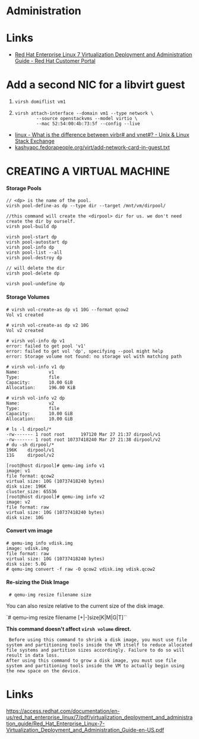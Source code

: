 # Administration

# Links

* [Red Hat Enterprise Linux 7 Virtualization Deployment and Administration Guide - Red Hat Customer Portal](https://access.redhat.com/documentation/en-us/red_hat_enterprise_linux/7/html/virtualization_deployment_and_administration_guide/)

# Add a second NIC for a libvirt guest


1. `virsh domiflist vm1`
2. 
	```
	virsh attach-interface --domain vm1 --type network \
			--source openstackvms --model virtio \
			--mac 52:54:00:4b:73:5f --config --live
	```  

* [linux - What is the difference between virbr# and vnet#? - Unix & Linux Stack Exchange](https://unix.stackexchange.com/questions/52855/what-is-the-difference-between-virbr-and-vnet)
* [kashyapc.fedorapeople.org/virt/add-network-card-in-guest.txt](https://kashyapc.fedorapeople.org/virt/add-network-card-in-guest.txt)

# CREATING A VIRTUAL MACHINE

#### Storage Pools

```
// <dp> is the name of the pool.
virsh pool-define-as dp --type dir --target /mnt/vm/dirpool/

//this command will create the <dirpool> dir for us. we don't need create the dir by ourself.
virsh pool-build dp

virsh pool-start dp
virsh pool-autostart dp
virsh pool-info dp
virsh pool-list --all
virsh pool-destroy dp

// will delete the dir
virsh pool-delete dp

virsh pool-undefine dp
```

#### Storage Volumes 


```
# virsh vol-create-as dp v1 10G --format qcow2
Vol v1 created

# virsh vol-create-as dp v2 10G 
Vol v2 created

# virsh vol-info dp v1
error: failed to get pool 'v1'
error: failed to get vol 'dp', specifying --pool might help
error: Storage volume not found: no storage vol with matching path

# virsh vol-info v1 dp
Name:           v1
Type:           file
Capacity:       10.00 GiB
Allocation:     196.00 KiB

# virsh vol-info v2 dp
Name:           v2
Type:           file
Capacity:       10.00 GiB
Allocation:     10.00 GiB

# ls -l dirpool/*
-rw------- 1 root root      197120 Mar 27 21:37 dirpool/v1
-rw------- 1 root root 10737418240 Mar 27 21:38 dirpool/v2
# du -sh dirpool/*
196K    dirpool/v1
11G     dirpool/v2

[root@host dirpool]# qemu-img info v1
image: v1
file format: qcow2
virtual size: 10G (10737418240 bytes)
disk size: 196K
cluster_size: 65536
[root@host dirpool]# qemu-img info v2
image: v2
file format: raw
virtual size: 10G (10737418240 bytes)
disk size: 10G
```

#### Convert vm image

```
# qemu-img info vdisk.img 
image: vdisk.img
file format: raw
virtual size: 10G (10737418240 bytes)
disk size: 5.0G
# qemu-img convert -f raw -O qcow2 vdisk.img vdisk.qcow2
```

#### Re-sizing the Disk Image

` # qemu-img resize filename size`

You can also resize relative to the current size of the disk image.   

`# qemu-img resize filename [+|-]size[K|M|G|T]``  

**This command doesn't affect `virsh volume` direct.**  

     Before using this command to shrink a disk image, you must use file system and partitioning tools inside the VM itself to reduce allocated file systems and partition sizes accordingly. Failure to do so will result in data loss.
    After using this command to grow a disk image, you must use file system and partitioning tools inside the VM to actually begin using the new space on the device. 




# Links

https://access.redhat.com/documentation/en-us/red_hat_enterprise_linux/7/pdf/virtualization_deployment_and_administration_guide/Red_Hat_Enterprise_Linux-7-Virtualization_Deployment_and_Administration_Guide-en-US.pdf

